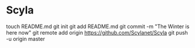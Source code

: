 # Scyla
touch README.md
git init
git add README.md
git commit -m "The Winter is here now"
git remote add origin https://github.com/Scylanet/Scyla
git push -u origin master
